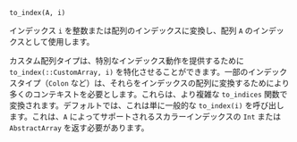 ```
to_index(A, i)
```

インデックス `i` を整数または配列のインデックスに変換し、配列 `A` のインデックスとして使用します。

カスタム配列タイプは、特別なインデックス動作を提供するために `to_index(::CustomArray, i)` を特化させることができます。一部のインデックスタイプ（`Colon` など）は、それらをインデックスの配列に変換するためにより多くのコンテキストを必要とします。これらは、より複雑な `to_indices` 関数で変換されます。デフォルトでは、これは単に一般的な `to_index(i)` を呼び出します。これは、`A` によってサポートされるスカラーインデックスの `Int` または `AbstractArray` を返す必要があります。
